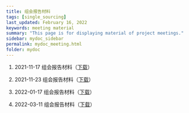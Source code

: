 ```yaml
---
title: 组会报告材料
tags: [single_sourcing]
last_updated: February 16, 2022
keywords: meeting material
summary: "This page is for displaying material of project meetings."
sidebar: mydoc_sidebar
permalink: mydoc_meeting.html
folder: mydoc
---
```


1. 2021-11-17 组会报告材料（[下载](pdf/组会报告20211117.pptx)）
2. 2021-11-23 组会报告材料（[下载](pdf/组会报告20211123.pptx)）
3. 2022-01-17 组会报告材料（[下载](pdf/组会报告20220117.html)）

4. 2022-03-11 组会报告材料（[下载](pdf/组会报告20220314.html)）
